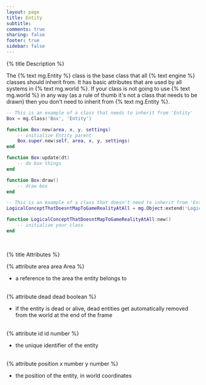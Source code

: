 ```yaml
---
layout: page
title: Entity 
subtitle:
comments: true
sharing: false
footer: true
sidebar: false 
---
```


{% title Description %}

The {% text mg.Entity %} class is the base class that all {% text engine %} classes should inherit from. 
It has basic attributes that are used by all systems in {% text mg.world %}. If your class is not going 
to use {% text mg.world %} in any way (as a rule of thumb it's not a class that needs to be drawn) then
you don't need to inherit from {% text mg.Entity %}.

~~~ lua
-- This is an example of a class that needs to inherit from 'Entity'
Box = mg.Class('Box', 'Entity')

function Box:new(area, x, y, settings)
    -- initialize Entity parent
    Box.super.new(self, area, x, y, settings)
end

function Box:update(dt)
    -- do box things
end

function Box:draw()
    -- draw box
end
~~~

~~~ lua
-- This is an example of a class that doesn't need to inherit from 'Entity'
LogicalConceptThatDoesntMapToGameRealityAtAll = mg.Object:extend('LogicalConceptThatDoesntMapToGameRealityAtAll')

function LogicalConceptThatDoesntMapToGameRealityAtAll:new()
    -- initialize your class
end
~~~
<br>

{% title Attributes %}

{% attribute area area Area %}

*   a reference to the area the entity belongs to
<br><br>

{% attribute dead dead boolean %}

*   if the entity is dead or alive, dead entities get automatically removed from the world at the end of the frame
<br><br>

{% attribute id id number %}

*   the unique identifier of the entity 
<br><br>

{% attribute position x number y number %}

*   the position of the entity, in world coordinates
<br><br>

